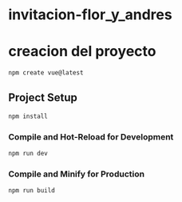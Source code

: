 # invitacion-flor_y_andres
# creacion del proyecto 
```sh
npm create vue@latest
```
## Project Setup

```sh
npm install
```

### Compile and Hot-Reload for Development

```sh
npm run dev
```

### Compile and Minify for Production

```sh
npm run build
```
